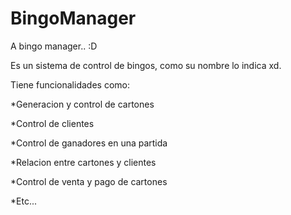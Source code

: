 # BingoManager
A bingo manager.. :D

Es un sistema de control de bingos, como su nombre lo indica xd.


Tiene funcionalidades como:

  *Generacion y control de cartones
  
  *Control de clientes
  
  *Control de ganadores en una partida
  
  *Relacion entre cartones y clientes
  
  *Control de venta y pago de cartones
  
  *Etc...
